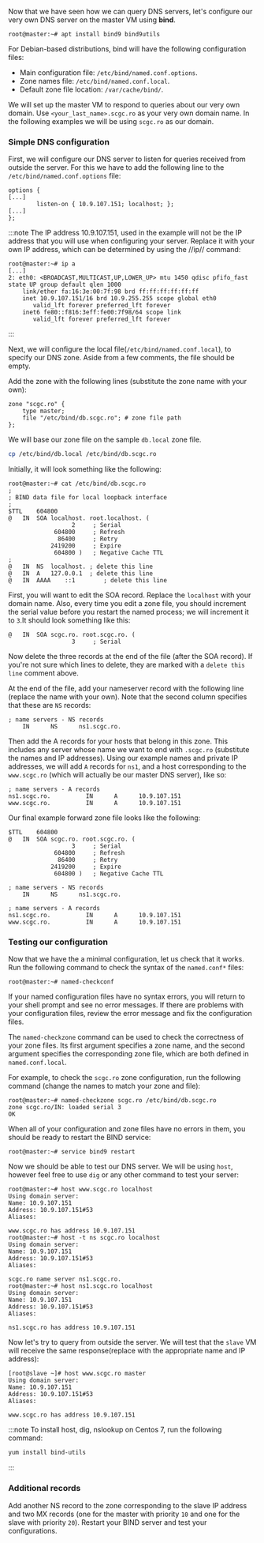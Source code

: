 Now that we have seen how we can query DNS servers, let's configure our very own DNS server on the master VM using **bind**.

```
root@master:~# apt install bind9 bind9utils
```

For Debian-based distributions, bind will have the following configuration files:
  * Main configuration file: `/etc/bind/named.conf.options`.
  * Zone names file: `/etc/bind/named.conf.local`.
  * Default zone file location: `/var/cache/bind/`.

We will set up the master VM to respond to queries about our very own domain.
Use `<your_last_name>.scgc.ro` as your very own domain name.
In the following examples we will be using `scgc.ro` as our domain.

### Simple DNS configuration

First, we will configure our DNS server to listen for queries received from outside the server.
For this we have to add the following line to the `/etc/bind/named.conf.options` file:
```
options {
[...]
        listen-on { 10.9.107.151; localhost; };
[...]
};
```

:::note
The IP address 10.9.107.151, used in the example will not be the IP address that you will use when configuring your server.
Replace it with your own IP address, which can be determined by using the //ip// command:
```
root@master:~# ip a
[...]
2: eth0: <BROADCAST,MULTICAST,UP,LOWER_UP> mtu 1450 qdisc pfifo_fast state UP group default qlen 1000
    link/ether fa:16:3e:00:7f:98 brd ff:ff:ff:ff:ff:ff
    inet 10.9.107.151/16 brd 10.9.255.255 scope global eth0
       valid_lft forever preferred_lft forever
    inet6 fe80::f816:3eff:fe00:7f98/64 scope link
       valid_lft forever preferred_lft forever
```
:::

Next, we will configure the local file(`/etc/bind/named.conf.local`), to specify our DNS zone.
Aside from a few comments, the file should be empty.

Add the zone with the following lines (substitute the zone name with your own):
```
zone "scgc.ro" {
	type master;
	file "/etc/bind/db.scgc.ro"; # zone file path
};
```

We will base our zone file on the sample `db.local` zone file.
```bash
cp /etc/bind/db.local /etc/bind/db.scgc.ro
```

Initially, it will look something like the following:

```
root@master:~# cat /etc/bind/db.scgc.ro
;
; BIND data file for local loopback interface
;
$TTL	604800
@	IN	SOA	localhost. root.localhost. (
			      2		; Serial
			 604800		; Refresh
			  86400		; Retry
			2419200		; Expire
			 604800 )	; Negative Cache TTL
;
@	IN	NS	localhost. ; delete this line
@	IN	A	127.0.0.1  ; delete this line
@ 	IN	AAAA	::1        ; delete this line
```

First, you will want to edit the SOA record.
Replace the `localhost` with your domain name.
Also, every time you edit a zone file, you should increment the serial value before you restart the named process; we will increment it to `3`.It should look something like this:

```
@	IN	SOA	scgc.ro. root.scgc.ro. (
			      3		; Serial
```

Now delete the three records at the end of the file (after the SOA record).
If you're not sure which lines to delete, they are marked with a `delete this line` comment above.

At the end of the file, add your nameserver record with the following line (replace the name with your own).
Note that the second column specifies that these are `NS` records:
```
; name servers - NS records
    IN      NS      ns1.scgc.ro.
```

Then add the A records for your hosts that belong in this zone.
This includes any server whose name we want to end with `.scgc.ro`
(substitute the names and IP addresses).
Using our example names and private IP addresses, we will add `A` records for `ns1`,
and a host corresponding to the `www.scgc.ro` (which will actually be our master DNS server), like so:
```
; name servers - A records
ns1.scgc.ro.          IN      A      10.9.107.151
www.scgc.ro.          IN      A      10.9.107.151
```

Our final example forward zone file looks like the following:
```
$TTL	604800
@	IN	SOA	scgc.ro. root.scgc.ro. (
			      3		; Serial
			 604800		; Refresh
			  86400		; Retry
			2419200		; Expire
			 604800 )	; Negative Cache TTL

; name servers - NS records
    IN      NS      ns1.scgc.ro.

; name servers - A records
ns1.scgc.ro.          IN      A      10.9.107.151
www.scgc.ro.          IN      A      10.9.107.151
```

### Testing our configuration

Now that we have the a minimal configuration, let us check that it works.
Run the following command to check the syntax of the `named.conf*` files:
```
root@master:~# named-checkconf
```

If your named configuration files have no syntax errors, you will return to your shell prompt and see no error messages.
If there are problems with your configuration files, review the error message and fix the configuration files.

The `named-checkzone` command can be used to check the correctness of your zone files.
Its first argument specifies a zone name, and the second argument specifies the
corresponding zone file, which are both defined in `named.conf.local`.

For example, to check the `scgc.ro` zone configuration, run the following command (change the names to match your zone and file):
```
root@master:~# named-checkzone scgc.ro /etc/bind/db.scgc.ro
zone scgc.ro/IN: loaded serial 3
OK
```

When all of your configuration and zone files have no errors in them, you should be ready to restart the BIND service:
```
root@master:~# service bind9 restart
```

Now we should be able to test our DNS server.
We will be using `host`, however feel free to use `dig` or any other command to test your server:
```
root@master:~# host www.scgc.ro localhost
Using domain server:
Name: 10.9.107.151
Address: 10.9.107.151#53
Aliases:

www.scgc.ro has address 10.9.107.151
root@master:~# host -t ns scgc.ro localhost
Using domain server:
Name: 10.9.107.151
Address: 10.9.107.151#53
Aliases:

scgc.ro name server ns1.scgc.ro.
root@master:~# host ns1.scgc.ro localhost
Using domain server:
Name: 10.9.107.151
Address: 10.9.107.151#53
Aliases:

ns1.scgc.ro has address 10.9.107.151
```

Now let's try to query from outside the server.
We will test that the `slave` VM will receive the same response(replace with the appropriate name and IP address):
```
[root@slave ~]# host www.scgc.ro master
Using domain server:
Name: 10.9.107.151
Address: 10.9.107.151#53
Aliases:

www.scgc.ro has address 10.9.107.151
```

:::note
To install host, dig, nslookup on Centos 7, run the following command:
```bash
yum install bind-utils
```

:::

### Additional records

Add another NS record to the zone corresponding to the slave IP address and two MX records
(one for the master with priority `10` and one for the slave with priority `20`).
Restart your BIND server and test your configurations.


